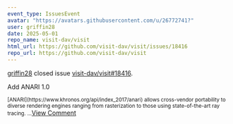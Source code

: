 ```yaml
---
event_type: IssuesEvent
avatar: "https://avatars.githubusercontent.com/u/26772741?"
user: griffin28
date: 2025-05-01
repo_name: visit-dav/visit
html_url: https://github.com/visit-dav/visit/issues/18416
repo_url: https://github.com/visit-dav/visit
---
```


<a href='https://github.com/griffin28' target='_blank'>griffin28</a> closed issue <a href='https://github.com/visit-dav/visit/issues/18416' target='_blank'>visit-dav/visit#18416</a>.

<p>Add ANARI 1.0</p><small>[ANARI](https://www.khronos.org/api/index_2017/anari) allows cross-vendor portability to diverse rendering engines ranging from rasterization to those using state-of-the-art ray tracing....</small><a href='https://github.com/visit-dav/visit/issues/18416' target='_blank'>View Comment</a>